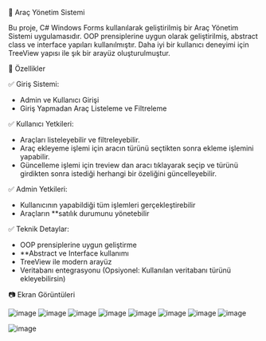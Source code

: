 🚗 Araç Yönetim Sistemi  

Bu proje, C# Windows Forms kullanılarak geliştirilmiş bir Araç Yönetim Sistemi uygulamasıdır. 
OOP prensiplerine uygun olarak geliştirilmiş, abstract class ve interface yapıları kullanılmıştır.
Daha iyi bir kullanıcı deneyimi için TreeView yapısı ile şık bir arayüz oluşturulmuştur.  



📌 Özellikler  

✅ Giriş Sistemi:
- Admin ve Kullanıcı Girişi  
- Giriş Yapmadan Araç Listeleme ve Filtreleme 


✅ Kullanıcı Yetkileri:  
- Araçları listeleyebilir ve filtreleyebilir.
- Araç ekleyeme işlemi için aracın türünü seçtikten sonra ekleme işlemini yapabilir.
- Güncelleme işlemi için treview dan aracı tıklayarak seçip ve türünü girdikten sonra istediği herhangi bir özeliğini güncelleyebilir.

  
✅ Admin Yetkileri:  
- Kullanıcının yapabildiği tüm işlemleri gerçekleştirebilir  
- Araçların **satılık durumunu yönetebilir  


✅ Teknik Detaylar:  
- OOP prensiplerine uygun geliştirme  
- **Abstract ve Interface kullanımı 
- TreeView ile modern arayüz
- Veritabanı entegrasyonu (Opsiyonel: Kullanılan veritabanı türünü ekleyebilirsin)  


📷 Ekran Görüntüleri 

![image](https://github.com/user-attachments/assets/875bb31f-f604-4635-b096-088839dd5688)      ![image](https://github.com/user-attachments/assets/23b1a2ff-ffb5-4ab1-819e-ab183bbd3ce5)    ![image](https://github.com/user-attachments/assets/731d6684-0369-4f69-ba87-3863e04cecfa)     ![image](https://github.com/user-attachments/assets/bb83f402-361a-40ab-8bfb-b7f4b0fb95b4)      ![image](https://github.com/user-attachments/assets/7b0a3c01-b3be-4a81-8be9-962bb5e1683d)    ![image](https://github.com/user-attachments/assets/d987982b-d5e0-4912-a5a8-ee3c4010f8f8)                    ![image](https://github.com/user-attachments/assets/4f9c637e-8f39-41a6-937e-6181cff31504)                                      ![image](https://github.com/user-attachments/assets/92aff67a-ba32-4c91-af95-b4ab54ac9535)

![image](https://github.com/user-attachments/assets/b49b80d4-d0f7-4ecf-b5d1-b8ebbe59ce8c)






